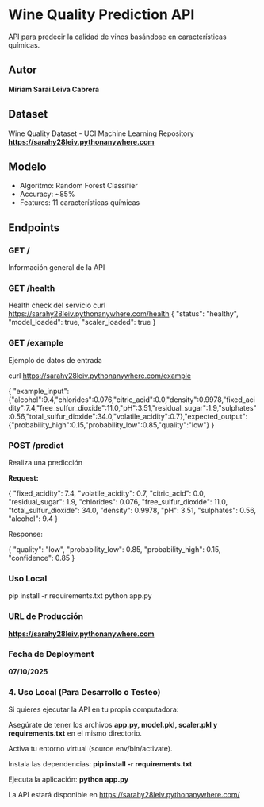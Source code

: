 # Wine Quality Prediction API

API para predecir la calidad de vinos basándose en características químicas.

## Autor
**Miriam Sarai Leiva Cabrera**

## Dataset
Wine Quality Dataset - UCI Machine Learning Repository
**https://sarahy28leiv.pythonanywhere.com**

## Modelo
- Algoritmo: Random Forest Classifier
- Accuracy: ~85%
- Features: 11 características químicas

## Endpoints

### GET /
Información general de la API

### GET /health
Health check del servicio
curl https://sarahy28leiv.pythonanywhere.com/health
{
  "status": "healthy",
  "model_loaded": true,
  "scaler_loaded": true
}

### GET /example
Ejemplo de datos de entrada

curl https://sarahy28leiv.pythonanywhere.com/example

{ 
    "example_input":{"alcohol":9.4,"chlorides":0.076,"citric_acid":0.0,"density":0.9978,"fixed_acidity":7.4,"free_sulfur_dioxide":11.0,"pH":3.51,"residual_sugar":1.9,"sulphates":0.56,"total_sulfur_dioxide":34.0,"volatile_acidity":0.7},"expected_output":{"probability_high":0.15,"probability_low":0.85,"quality":"low"}
}

### POST /predict
Realiza una predicción

**Request:**

{
  "fixed_acidity": 7.4,
  "volatile_acidity": 0.7,
  "citric_acid": 0.0,
  "residual_sugar": 1.9,
  "chlorides": 0.076,
  "free_sulfur_dioxide": 11.0,
  "total_sulfur_dioxide": 34.0,
  "density": 0.9978,
  "pH": 3.51,
  "sulphates": 0.56,
  "alcohol": 9.4
}

Response:

{
  "quality": "low",
  "probability_low": 0.85,
  "probability_high": 0.15,
  "confidence": 0.85
}

### Uso Local
pip install -r requirements.txt
python app.py

### URL de Producción
**https://sarahy28leiv.pythonanywhere.com**

### Fecha de Deployment
**07/10/2025**


### 4. Uso Local (Para Desarrollo o Testeo)
Si quieres ejecutar la API en tu propia computadora:

Asegúrate de tener los archivos **app.py, model.pkl, scaler.pkl y requirements.txt** en el mismo directorio.

Activa tu entorno virtual (source env/bin/activate).

Instala las dependencias:
**pip install -r requirements.txt**

Ejecuta la aplicación:
**python app.py**

La API estará disponible en https://sarahy28leiv.pythonanywhere.com/